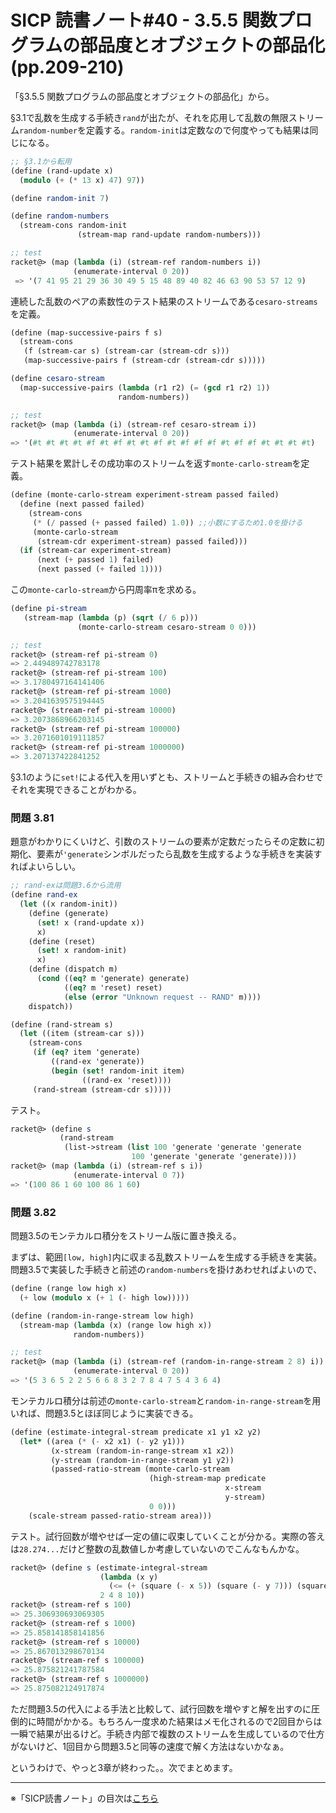 SICP 読書ノート#40 - 3.5.5 関数プログラムの部品度とオブジェクトの部品化 (pp.209-210)
======================================

「§3.5.5 関数プログラムの部品度とオブジェクトの部品化」から。

§3.1で乱数を生成する手続き```rand```が出たが、それを応用して乱数の無限ストリーム```random-number```を定義する。```random-init```は定数なので何度やっても結果は同じになる。

```scheme
;; §3.1から転用
(define (rand-update x)
  (modulo (+ (* 13 x) 47) 97))

(define random-init 7)

(define random-numbers
  (stream-cons random-init
               (stream-map rand-update random-numbers)))

;; test
racket@> (map (lambda (i) (stream-ref random-numbers i))
 			  (enumerate-interval 0 20))
 => '(7 41 95 21 29 36 30 49 5 15 48 89 40 82 46 63 90 53 57 12 9)
```

連続した乱数のペアの素数性のテスト結果のストリームである```cesaro-streams```を定義。

```scheme
(define (map-successive-pairs f s)
  (stream-cons
   (f (stream-car s) (stream-car (stream-cdr s)))
   (map-successive-pairs f (stream-cdr (stream-cdr s)))))

(define cesaro-stream
  (map-successive-pairs (lambda (r1 r2) (= (gcd r1 r2) 1))
                        random-numbers))

;; test
racket@> (map (lambda (i) (stream-ref cesaro-stream i))
			  (enumerate-interval 0 20))
=> '(#t #t #t #t #f #t #f #t #t #f #t #f #f #f #t #f #f #t #t #t #t)
```

テスト結果を累計しその成功率のストリームを返す```monte-carlo-stream```を定義。

```scheme
(define (monte-carlo-stream experiment-stream passed failed)
  (define (next passed failed)
    (stream-cons
     (* (/ passed (+ passed failed) 1.0)) ;;小数にするため1.0を掛ける
     (monte-carlo-stream
      (stream-cdr experiment-stream) passed failed)))
  (if (stream-car experiment-stream)
      (next (+ passed 1) failed)
      (next passed (+ failed 1))))
```

この```monte-carlo-stream```から円周率πを求める。

```scheme
(define pi-stream
   (stream-map (lambda (p) (sqrt (/ 6 p)))
               (monte-carlo-stream cesaro-stream 0 0)))

;; test
racket@> (stream-ref pi-stream 0)
=> 2.449489742783178
racket@> (stream-ref pi-stream 100)
=> 3.1780497164141406
racket@> (stream-ref pi-stream 1000)
=> 3.2041639575194445
racket@> (stream-ref pi-stream 10000)
=> 3.2073868966203145
racket@> (stream-ref pi-stream 100000)
=> 3.2071601019111857
racket@> (stream-ref pi-stream 1000000)
=> 3.207137422841252
```

§3.1のように```set!```による代入を用いずとも、ストリームと手続きの組み合わせでそれを実現できることがわかる。


### 問題 3.81

題意がわかりにくいけど、引数のストリームの要素が定数だったらその定数に初期化、要素が```'generate```シンボルだったら乱数を生成するような手続きを実装すればよいらしい。

```scheme
;; rand-exは問題3.6から流用
(define rand-ex
  (let ((x random-init))
	(define (generate)
	  (set! x (rand-update x))
	  x)
	(define (reset)
	  (set! x random-init)
	  x)
	(define (dispatch m)
	  (cond ((eq? m 'generate) generate)
			((eq? m 'reset) reset)
			(else (error "Unknown request -- RAND" m))))
	dispatch))

(define (rand-stream s)
  (let ((item (stream-car s)))
	(stream-cons
	 (if (eq? item 'generate)
		 ((rand-ex 'generate))
		 (begin (set! random-init item)
				((rand-ex 'reset))))
	 (rand-stream (stream-cdr s)))))
```

テスト。

```scheme
racket@> (define s
		   (rand-stream
			(list->stream (list 100 'generate 'generate 'generate
						   100 'generate 'generate 'generate))))
racket@> (map (lambda (i) (stream-ref s i))
			  (enumerate-interval 0 7))
=> '(100 86 1 60 100 86 1 60)
```

### 問題 3.82

問題3.5のモンテカルロ積分をストリーム版に置き換える。

まずは、範囲```[low, high]```内に収まる乱数ストリームを生成する手続きを実装。問題3.5で実装した手続きと前述の```random-numbers```を掛けあわせればよいので、

```scheme
(define (range low high x)
  (+ low (modulo x (+ 1 (- high low)))))

(define (random-in-range-stream low high)
  (stream-map (lambda (x) (range low high x))
			  random-numbers))

;; test
racket@> (map (lambda (i) (stream-ref (random-in-range-stream 2 8) i))
			  (enumerate-interval 0 20))
=> '(5 3 6 5 2 2 5 6 6 8 3 2 7 8 4 7 5 4 3 6 4)
```

モンテカルロ積分は前述の```monte-carlo-stream```と```random-in-range-stream```を用いれば、問題3.5とほぼ同じように実装できる。

```scheme
(define (estimate-integral-stream predicate x1 y1 x2 y2)
  (let* ((area (* (- x2 x1) (- y2 y1)))
		 (x-stream (random-in-range-stream x1 x2))
		 (y-stream (random-in-range-stream y1 y2))
		 (passed-ratio-stream (monte-carlo-stream
							   (high-stream-map predicate
												x-stream
												y-stream)
							   0 0)))
	(scale-stream passed-ratio-stream area)))
```

テスト。試行回数が増やせば一定の値に収束していくことが分かる。実際の答えは```28.274...```だけど整数の乱数値しか考慮していないのでこんなもんかな。

```scheme
racket@> (define s (estimate-integral-stream
					(lambda (x y)
					  (<= (+ (square (- x 5)) (square (- y 7))) (square 3)))
					2 4 8 10))
racket@> (stream-ref s 100)
=> 25.306930693069305
racket@> (stream-ref s 1000)
=> 25.858141858141856
racket@> (stream-ref s 10000)
=> 25.867013298670134
racket@> (stream-ref s 100000)
=> 25.875821241787584
racket@> (stream-ref s 1000000)
=> 25.875082124917874
```

ただ問題3.5の代入による手法と比較して、試行回数を増やすと解を出すのに圧倒的に時間がかかる。もちろん一度求めた結果はメモ化されるので2回目からは一瞬で結果が出るけど。手続き内部で複数のストリームを生成しているので仕方がないけど、1回目から問題3.5と同等の速度で解く方法はないかなぁ。


というわけで、やっと3章が終わった。。次でまとめます。

--------------------------------

※「SICP読書ノート」の目次は[こちら](/entry/sicp/index)


<script type="text/x-mathjax-config">
  MathJax.Hub.Config({ tex2jax: { inlineMath: [['$','$'], ["\\(","\\)"]] } });
</script>
<script type="text/javascript"
  src="http://cdn.mathjax.org/mathjax/latest/MathJax.js?config=TeX-AMS_HTML">
</script>
<meta http-equiv="X-UA-Compatible" CONTENT="IE=EmulateIE7" />
